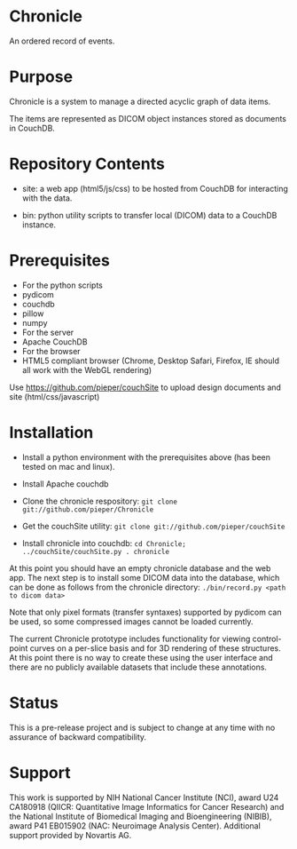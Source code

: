 Chronicle
=========

An ordered record of events.

Purpose
=======

Chronicle is a system to manage a directed acyclic graph of data items.

The items are represented as DICOM object instances stored as documents in CouchDB.

Repository Contents
===================

* site: a web app (html5/js/css) to be hosted from CouchDB for interacting with the data.

* bin: python utility scripts to transfer local (DICOM) data to a CouchDB instance.


Prerequisites
=============

* For the python scripts
 * pydicom
 * couchdb
 * pillow
 * numpy
* For the server
 * Apache CouchDB
* For the browser
 * HTML5 compliant browser (Chrome, Desktop Safari, Firefox, IE should all work with the WebGL rendering)

Use https://github.com/pieper/couchSite to upload design documents and site (html/css/javascript)

Installation
============

* Install a python environment with the prerequisites above (has been tested on mac and linux).
* Install Apache couchdb
* Clone the chronicle respository: `git clone git://github.com/pieper/Chronicle`

* Get the couchSite utility: `git clone git://github.com/pieper/couchSite`

* Install chronicle into couchdb: `cd Chronicle; ../couchSite/couchSite.py . chronicle`

At this point you should have an empty chronicle database and the web app.  The next step is to install some DICOM data into the database, which can be done as follows from the chronicle directory: `./bin/record.py <path to dicom data>`

Note that only pixel formats (transfer syntaxes) supported by pydicom can be used, so some compressed images cannot be loaded currently.

The current Chronicle prototype includes functionality for viewing control-point curves on a per-slice basis and for 3D rendering of these structures.  At this point there is no way to create these using the user interface and there are no publicly available datasets that include these annotations.

Status
======

This is a pre-release project and is subject to change at any time with no assurance of
backward compatibility.

Support
=======

This work is supported by NIH National Cancer Institute (NCI), award U24 CA180918 (QIICR: Quantitative Image Informatics for Cancer Research) and the National Institute of Biomedical Imaging and Bioengineering (NIBIB), award P41 EB015902 (NAC: Neuroimage Analysis Center).  Additional support provided by Novartis AG.
